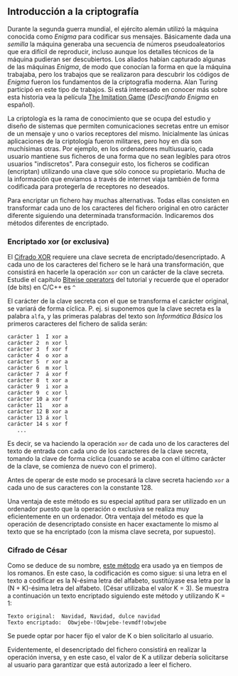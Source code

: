 ## Introducción a la criptografía

Durante la segunda guerra mundial, el ejército alemán utilizó la máquina conocida como *Enigma*
para codificar sus mensajes. 
Básicamente dada una *semilla* la máquina generaba una secuencia de números pseudoaleatorios que era 
difícil de reproducir, incluso aunque los detalles técnicos de la máquina pudieran ser descubiertos.
Los aliados habían capturado algunas de las máquinas *Enigma*, de modo que conocían la forma
en que la máquina trabajaba, pero los trabajos que se realizaron para descubrir los códigos de *Enigma* fueron
los fundamentos de la criptografía moderna. 
Alan Turing participó en este tipo de trabajos.
Si está interesado en conocer más sobre esta historia vea la película
[The Imitation Game](https://en.wikipedia.org/wiki/The_Imitation_Game)
(*Descifrando Enigma* en español).

La criptología es la rama de conocimiento que se ocupa del estudio y diseño de sistemas que permiten 
comunicaciones secretas entre un emisor de un mensaje y uno o varios receptores del mismo. 
Inicialmente las únicas aplicaciones de la criptología fueron militares, pero hoy en día son muchísimas otras.
Por ejemplo, en los ordenadores multiusuario, cada usuario mantiene sus ficheros de una forma 
que no sean legibles para otros usuarios "indiscretos". 
Para conseguir esto, los ficheros se codifican (encriptan) utilizando una clave que sólo conoce su propietario. 
Mucha de la información que enviamos a través de internet viaja también de forma codificada para protegerla de receptores no deseados.

Para encriptar un fichero hay muchas alternativas. 
Todas ellas consisten en transformar cada uno de los caracteres del fichero original en otro carácter
diferente siguiendo una determinada transformación. 
Indicaremos dos métodos diferentes de encriptado. 

### Encriptado xor (or exclusiva)
El 
[Cifrado XOR](https://es.wikipedia.org/wiki/Cifrado_XOR)
requiere una clave secreta de encriptado/desencriptado.
A cada uno de los caracteres del fichero se le hará una transformación, 
que consistirá en hacerle la operación `xor` con un carácter de la clave secreta. 
Estudie el capítulo 
[Bitwise operators](https://www.learncpp.com/cpp-tutorial/bitwise-operators/)
del tutorial y recuerde que el operador (de bits) en C/C++ es `^`

El carácter de la clave secreta con el que se transforma el carácter original, se variará de forma cíclica. 
P. ej. si suponemos que la clave secreta es la palabra `alfa`, y las primeras palabras del texto son 
*Informática Básica* los primeros caracteres del fichero de salida serán:

```
carácter 1  I xor a
carácter 2  n xor l
carácter 3  f xor f
carácter 4  o xor a
carácter 5  r xor a
carácter 6  m xor l
carácter 7  á xor f
carácter 8  t xor a
carácter 9  i xor a
carácter 9  c xor l
carácter 10 a xor f
carácter 11   xor a
carácter 12 B xor a
carácter 13 á xor l
carácter 14 s xor f
   ...
```

Es decir, se va haciendo la operación `xor` de cada uno de los caracteres del 
texto de entrada con cada uno de los caracteres de la clave secreta, 
tomando la clave de forma cíclica (cuando se acaba con el último carácter de la clave, se comienza de nuevo con el primero).

Antes de operar de este modo se procesará la clave secreta haciendo `xor` a cada uno de sus caracteres con la constante 128.

Una ventaja de este método es su especial aptitud para ser utilizado en un ordenador 
puesto que la operación o exclusiva se realiza muy eficientemente en un ordenador. 
Otra ventaja del método es que la operación de desencriptado consiste en hacer exactamente 
lo mismo al texto que se ha encriptado (con la misma clave secreta, por supuesto).

### Cifrado de César
Como se deduce de su nombre, 
[este método](https://es.wikipedia.org/wiki/Cifrado_C%C3%A9sar)
era usado ya en tiempos de los romanos. 
En este caso, la codificación es como sigue: si una letra en el texto a codificar es la N-ésima 
letra del alfabeto, sustitúyase esa letra por la (N + K)-ésima letra del alfabeto. 
(César utilizaba el valor K = 3).
Se muestra a continuación un texto encriptado siguiendo este método y utilizando K = 1:

```
Texto original:  Navidad, Navidad, dulce navidad
Texto encriptado:  Obwjebe-!Obwjebe-!evmdf!obwjebe
```

Se puede optar por hacer fijo el valor de K o bien solicitarlo al usuario.

Evidentemente, el desencriptado del fichero consistirá en realizar la operación inversa, 
y en este caso, el valor de K a utilizar debería solicitarse al usuario para garantizar que está autorizado a leer el fichero.